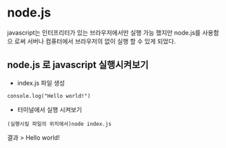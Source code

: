 # node.js

javascript는 인터프리터가 있는 브라우저에서만 실행 가능 했지만 node.js를 사용함으 로써 서버나 컴퓨터에서 브라우저의 없이 실행 할 수 있게 되었다.

## node.js 로 javascript 실행시켜보기

- index.js 파일 생성

``` console.log("Hello world!") ```

- 터미널에서 실행 시켜보기

``` (실행시킬 파일의 위치에서)node index.js ```


결과 > Hello world! 

